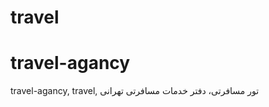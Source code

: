 # travel
<h1> travel-agancy </h1>
<p> travel-agancy, travel, تور مسافرتی، دفتر خدمات مسافرتی تهرانی </p>

